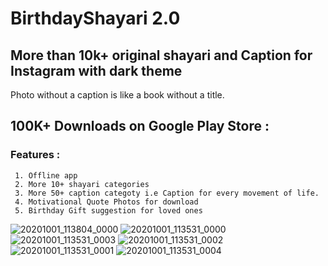 # BirthdayShayari 2.0

## More than 10k+ original shayari and Caption for Instagram with dark theme
Photo without a caption is like a book without a title.


## 100K+ Downloads on Google Play Store : 

### Features :
     1. Offline app
     2. More 10+ shayari categories
     3. More 50+ caption categoty i.e Caption for every movement of life.
     4. Motivational Quote Photos for download
     5. Birthday Gift suggestion for loved ones
     
  


   
![20201001_113804_0000](https://user-images.githubusercontent.com/56028279/94994444-403ea980-05b5-11eb-8c08-1505b7835d3f.png)
![20201001_113531_0000](https://user-images.githubusercontent.com/56028279/94994448-4765b780-05b5-11eb-8e67-4b7314095b31.png)
![20201001_113531_0003](https://user-images.githubusercontent.com/56028279/94994453-4df42f00-05b5-11eb-818a-ac0639b26bc3.png)
![20201001_113531_0002](https://user-images.githubusercontent.com/56028279/94994455-50568900-05b5-11eb-830f-0af3ab2df0dd.png)
![20201001_113531_0001](https://user-images.githubusercontent.com/56028279/94994464-58162d80-05b5-11eb-8ff5-57580ec24ac6.png)
![20201001_113531_0004](https://user-images.githubusercontent.com/56028279/94994462-56e50080-05b5-11eb-9776-b3e23bda027c.png)
